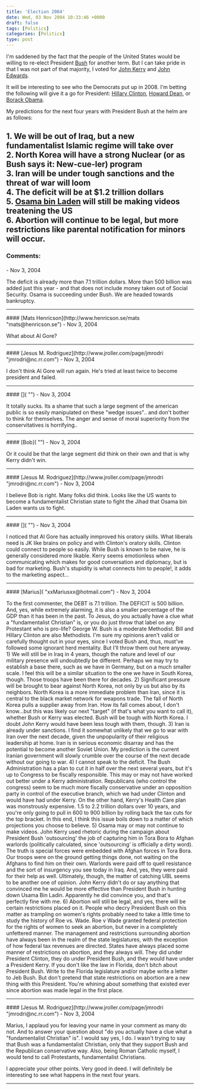 ```yaml
---
title: 'Election 2004'
date: Wed, 03 Nov 2004 10:33:46 +0000
draft: false
tags: [Politics]
categories: [Politics]
type: post
---
```


I'm saddened by the fact that the people of the United States would be willing to re-elect President [Bush](http://en.wikipedia.org/wiki/George_W_Bush) for another term. But I can take pride in that I was not part of that majority, I voted for [John Kerry](http://en.wikipedia.org/wiki/John_F_Kerry) and [John Edwards](http://en.wikipedia.org/wiki/John_edwards).

It will be interesting to see who the Democrats put up in 2008. I'm betting the following will give it a go for President: [Hillary Clinton](http://en.wikipedia.org/wiki/Hillary_Clinton), [Howard Dean](http://en.wikipedia.org/wiki/Howard_Dean), or [Borack Obama](http://en.wikipedia.org/wiki/Barack_Obama).

My predictions for the next four years with President Bush at the helm are as follows:

1\. We will be out of Iraq, but a new fundamentalist Islamic regime will take over  
2\. North Korea will have a strong Nuclear (or as Bush says it: New-cue-ler) program  
3\. Iran will be under tough sanctions and the threat of war will loom  
4\. The deficit will be at $1.2 trillion dollars  
5\. [Osama bin Laden](http://en.wikipedia.org/wiki/Osama_bin_laden) will still be making videos treatening the US  
6\. Abortion will continue to be legal, but more restrictions like parental notification for minors will occur.
---
### Comments:
#### 
[]( "") - <time datetime="2004-11-03 09:58:11">Nov 3, 2004</time>

The deficit is already more than 7.1 trillion dollars. More than 500 billion was added just this year - and that does not include money taken out of Social Security. Osama is succeeding under Bush. We are headed towards bankruptcy.
<hr />
#### 
[Mats Henricson](http://www.henricson.se/mats "mats@henricson.se") - <time datetime="2004-11-03 12:19:19">Nov 3, 2004</time>

What about Al Gore?
<hr />
#### 
[Jesus M. Rodriguez](http://www.jroller.com/page/jmrodri "jmrodri@nc.rr.com") - <time datetime="2004-11-03 12:52:50">Nov 3, 2004</time>

I don't think Al Gore will run again. He's tried at least twice to become president and failed.
<hr />
#### 
[]( "") - <time datetime="2004-11-03 14:41:35">Nov 3, 2004</time>

It totally sucks. Its a shame that such a large segment of the american public is so easily manipulated on these "wedge issues".. and don't bother to think for themselves. The anger and sense of moral superiority from the conservitatives is horrifying..
<hr />
#### 
[Bob]( "") - <time datetime="2004-11-03 15:22:18">Nov 3, 2004</time>

Or it could be that the large segment did think on their own and that is why Kerry didn't win.
<hr />
#### 
[Jesus M. Rodriguez](http://www.jroller.com/page/jmrodri "jmrodri@nc.rr.com") - <time datetime="2004-11-03 15:39:05">Nov 3, 2004</time>

I believe Bob is right. Many folks did think. Looks like the US wants to become a fundamentalist Christian state to fight the Jihad that Osama bin Laden wants us to fight.
<hr />
#### 
[]( "") - <time datetime="2004-11-03 17:06:18">Nov 3, 2004</time>

I noticed that Al Gore has actually inmproved his oratory skills. What liberals need is JK like brains on policy and with Clinton's oratory skills. Clinton could connect to people so easily. While Bush is known to be naive, he is generally considered more likable. Kerry seems emotionless when communicating which makes for good conversation and diplomacy, but is bad for marketing. Bush's stupidity is what connects him to people!, it adds to the marketing aspect...
<hr />
#### 
[Marius]( "xxMariusxx@hotmail.com") - <time datetime="2004-11-03 18:37:31">Nov 3, 2004</time>

To the first commenter, the DEBT is 7.1 trillion. The DEFICIT is 500 billion. And, yes, while extremely alarming, it is also a smaller percentage of the GDP than it has been in the past. To Jesus, do you actually have a clue what a "fundamentalist Christian" is, or you do just throw that label on any Protestant who is pro-life? George W. Bush is a moderate Methodist. Bill and Hillary Clinton are also Methodists. I'm sure my opinions aren't valid or carefully thought out in your eyes, since I voted Bush and, thus, must've followed some ignorant herd mentality. But I'll throw them out here anyway. 1) We will still be in Iraq in 4 years, though the nature and level of our military presence will undoubtedly be different. Perhaps we may try to establish a base there, such as we have in Germany, but on a much smaller scale. I feel this will be a similar situation to the one we have in South Korea, though. Those troops have been there for decades. 2) Significant pressure will be brought to bear against North Korea, not only by us but also by its neighbors. North Korea is a more immediate problem than Iran, since it is central to the black market network for weapons trade. The fall of North Korea pulls a supplier away from Iran. How its fall comes about, I don't know...but this was likely our next "target" (if that's what you want to call it), whether Bush or Kerry was elected. Bush will be tough with North Korea. I doubt John Kerry would have been less tough with them, though. 3) Iran is already under sanctions. I find it somewhat unlikely that we go to war with Iran over the next decade, given the unpopularity of their religious leadership at home. Iran is in serious economic disarray and has the potential to become another Soviet Union. My prediction is the current Iranian government will slowly crumble over the course of the next decade without our going to war. 4) I cannot speak to the deficit. The Bush Administration has a plan to cut it in half over the next several years, but it's up to Congress to be fiscally responsible. This may or may not have worked out better under a Kerry administration. Republicans (who control the congress) seem to be much more fiscally conservative under an opposition party in control of the executive branch, which we had under Clinton and would have had under Kerry. On the other hand, Kerry's Health Care plan was monstrously expensive. 1.5 to 2.2 trillion dollars over 10 years, and you're only going to pull in 600 to 900 billion by rolling back the tax cuts for the top bracket. In this end, I think this issue boils down to a matter of which projections you choose to believe. 5) Osama may or may not continue to make videos. John Kerry used rhetoric during the campaign about President Bush 'outsourcing' the job of capturing him in Tora Bora to Afghan warlords (politically calculated, since 'outsourcing' is officially a dirty word). The truth is special forces were embedded with Afghan forces in Tora Bora. Our troops were on the ground getting things done, not waiting on the Afghans to find him on their own. Warlords were paid off to quell resistance and the sort of insurgency you see today in Iraq. And, yes, they were paid for their help as well. Ultimately, though, the matter of catching UBL seems to be another one of opinion. John Kerry didn't do or say anything that convinced me he would be more effective than President Bush in hunting down Usama Bin Ladin. Apparently he did convince you, and that's perfectly fine with me. 6) Abortion will still be legal, and yes, there will be certain restrictions placed on it. People who decry President Bush on this matter as trampling on women's rights probably need to take a little time to study the history of Roe vs. Wade. Roe v Wade granted federal protection for the rights of women to seek an abortion, but never in a completely unfettered manner. The management and restrictions surrounding abortion have always been in the realm of the state legislatures, with the exception of how federal tax revenues are directed. States have always placed some manner of restrictions on abortion, and they always will. They did under President Clinton, they do under President Bush, and they would have under a President Kerry. If you don't like the law in Florida, don't bitch about President Bush. Write to the Florida legislature and/or maybe write a letter to Jeb Bush. But don't pretend that state restrictions on abortion are a new thing with this President. You're whining about something that existed ever since abortion was made legal in the first place.
<hr />
#### 
[Jesus M. Rodriguez](http://www.jroller.com/page/jmrodri "jmrodri@nc.rr.com") - <time datetime="2004-11-03 20:39:16">Nov 3, 2004</time>

Marius, I applaud you for leaving your name in your comment as many do not. And to answer your question about "do you actually have a clue what a "fundamentalist Christian" is". I would say yes, I do. I wasn't trying to say that Bush was a fundamentalist Christian, only that they support Bush and the Republican conservative way. Also, being Roman Catholic myself, I would tend to call Protestants, fundamentalist Christians.

I appreciate your other points. Very good in deed. I will definitely be interesting to see what happens in the next four years.
<hr />

